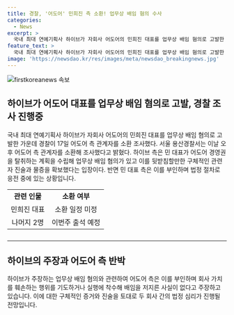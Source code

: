 ```yaml
---
title: 경찰, '어도어' 민희진 측 소환! 업무상 배임 혐의 수사
categories:
  - News
excerpt: >
  국내 최대 연예기획사 하이브가 자회사 어도어의 민희진 대표를 업무상 배임 혐의로 고발한 가운데, 경찰이 17일 어도어 측 관계자를 소환 조사했다. 하이브는 민 대표가 어도어 경영권을 탈취하는 계획을 수립한 것으로 주장하고, 이에 대한 증거를 확보했다고 밝혔다. 반면, 민 대표 측은 이를 부인하며 회사 가치를 훼손하는 행위를 한 적이 없다고 주장했다. 하지만 민 대표는 하이브의 임시주주총회 의결권 행사를 막아달라는 가처분 신청이 법원에서 인용돼 직을 유지하고 있다.
feature_text: >
  국내 최대 연예기획사 하이브가 자회사 어도어의 민희진 대표를 업무상 배임 혐의로 고발한 가운데, 경찰이 17일 어도어 측 관계자를 소환 조사했다. 하이브는 민 대표가 어도어 경영권을 탈취하는 계획을 수립한 것으로 주장하고, 이에 대한 증거를 확보했다고 밝혔다. 반면, 민 대표 측은 이를 부인하며 회사 가치를 훼손하는 행위를 한 적이 없다고 주장했다. 하지만 민 대표는 하이브의 임시주주총회 의결권 행사를 막아달라는 가처분 신청이 법원에서 인용돼 직을 유지하고 있다.
image: 'https://newsdao.kr/res/images/meta/newsdao_breakingnews.jpg'
---
```


<p><img src="https://newsdao.kr/res/images/meta/newsdao_breakingnews.jpg" alt="firstkoreanews 속보" /></p>

<h2 data-ke-size="size26">하이브가 어도어 대표를 업무상 배임 혐의로 고발, 경찰 조사 진행중</h2>

<p data-ke-size="size16">국내 최대 연예기획사 하이브가 자회사 어도어의 민희진 대표를 업무상 배임 혐의로 고발한 가운데 경찰이 17일 어도어 측 관계자를 소환 조사했다. 서울 용산경찰서는 이날 오후 어도어 측 관계자를 소환해 조사했다고 밝혔다. 하이브 측은 민 대표가 어도어 경영권을 탈취하는 계획을 수립해 업무상 배임 혐의가 있고 이를 뒷받침할만한 구체적인 관련자 진술과 물증을 확보했다는 입장이다. 반면 민 대표 측은 이를 부인하며 법정 절차로 응전 중에 있는 상황입니다.</p>

<table style="width: 705px; height: 102px;">
<tbody>
<tr>
<td style="text-align: center; height: 17px;"><b>관련 인물</b></td>
<td style="text-align: center; height: 17px;"><b>소환 여부</b></td>
</tr>
<tr>
<td style="text-align: center; height: 17px;">민희진 대표</td>
<td style="text-align: center; height: 17px;">소환 일정 미정</td>
</tr>
<tr>
<td style="text-align: center; height: 17px;">나머지 2명</td>
<td style="text-align: center; height: 17px;">이번주 출석 예정</td>
</tr>
</tbody>
</table>

<hr>

<h2 data-ke-size="size26">하이브의 주장과 어도어 측 반박</h2>

<p data-ke-size="size16">하이브가 주장하는 업무상 배임 혐의와 관련하여 어도어 측은 이를 부인하며 회사 가치를 훼손하는 행위를 기도하거나 실행에 착수해 배임을 저지른 사실이 없다고 주장하고 있습니다. 이에 대한 구체적인 증거와 진술을 토대로 두 회사 간의 법정 심리가 진행될 전망입니다.</p>

